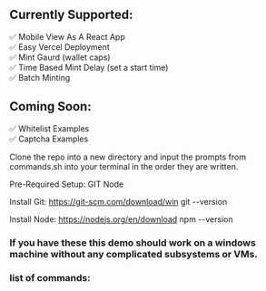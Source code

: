 ## Currently Supported:
✅ Mobile View As A React App <br>
✅ Easy Vercel Deployment <br>
✅ Mint Gaurd (wallet caps) <br>
✅ Time Based Mint Delay (set a start time) <br>
✅ Batch Minting

## Coming Soon:
✅ Whitelist Examples <br>
✅ Captcha Examples

Clone the repo into a new directory and input the prompts from commands.sh into your terminal in the order they are written.

Pre-Required Setup:
GIT
Node

Install Git:
https://git-scm.com/download/win
git --version

Install Node:
https://nodejs.org/en/download
npm --version

### If you have these this demo should work on a windows machine without any complicated subsystems or VMs. <br>

### list of commands:
